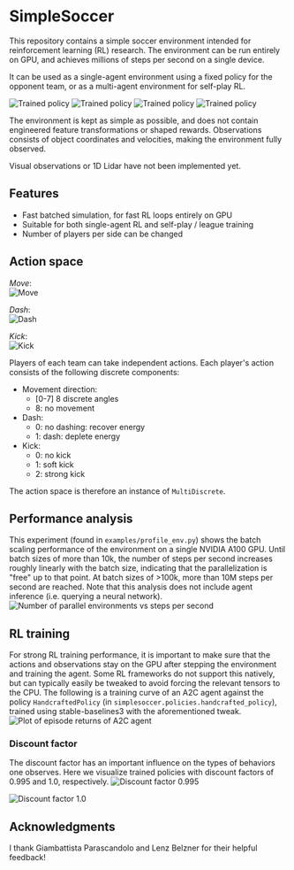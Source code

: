 
# SimpleSoccer

This repository contains a simple soccer environment intended for reinforcement learning (RL) research.
The environment can be run entirely on GPU, and achieves millions of steps per second on a single device.

It can be used as a single-agent environment using a fixed policy for the opponent team, or as a multi-agent environment for self-play RL.
  
![Trained policy](videos/trained_a.gif)
![Trained policy](videos/trained_b.gif)
![Trained policy](videos/trained_c.gif)
![Trained policy](videos/trained_d.gif)



The environment is kept as simple as possible, and does not contain engineered feature transformations or shaped rewards.
Observations consists of object coordinates and velocities, making the environment fully observed.

Visual observations or 1D Lidar have not been implemented yet. 

## Features
- Fast batched simulation, for fast RL loops entirely on GPU
- Suitable for both single-agent RL and self-play / league training
- Number of players per side can be changed


## Action space
*Move*:  
![Move](videos/action_move.gif)

*Dash*:  
![Dash](videos/action_dash.gif)

*Kick*:  
![Kick](videos/action_kick.gif)


Players of each team can take independent actions.
Each player's action consists of the following discrete components:
- Movement direction: 
  - [0-7] 8 discrete angles
  - 8: no movement
- Dash:
  - 0: no dashing: recover energy
  - 1: dash: deplete energy
- Kick: 
  - 0: no kick
  - 1: soft kick
  - 2: strong kick

The action space is therefore an instance of `MultiDiscrete`.



## Performance analysis
This experiment (found in `examples/profile_env.py`) shows the batch scaling performance of the environment on a single NVIDIA A100 GPU.
Until batch sizes of more than 10k, the number of steps per second increases roughly linearly
with the batch size, indicating that the parallelization is "free" up to that point.
At batch sizes of >100k, more than 10M steps per second are reached.
Note that this analysis does not include agent inference (i.e. querying a neural network).
![Number of parallel environments vs steps per second](img/n_envs_vs_sps.png)


## RL training
For strong RL training performance, it is important to make sure that the actions and observations stay on the GPU after stepping the environment and training the agent.
Some RL frameworks do not support this natively, but can typically easily be tweaked to avoid forcing the relevant tensors to the CPU.
The following is a training curve of an A2C agent against the policy `HandcraftedPolicy` (in `simplesoccer.policies.handcrafted_policy`), 
trained using stable-baselines3 with the aforementioned tweak.
![Plot of episode returns of A2C agent](img/return-curve.png)


### Discount factor
The discount factor has an important influence on the types of behaviors one observes.
Here we visualize trained policies with discount factors of 0.995 and 1.0, respectively.
![Discount factor 0.995](videos/discount_0995.gif)

![Discount factor 1.0](videos/discount_1.gif)



## Acknowledgments
I thank Giambattista Parascandolo and Lenz Belzner for their helpful feedback! 